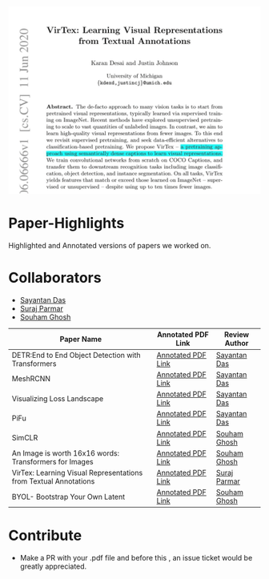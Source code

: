 ![](https://raw.githubusercontent.com/ucalyptus/Paper-Highlights/master/papers.gif)

# Paper-Highlights
Highlighted and Annotated versions of papers we worked on.

# Collaborators
- [Sayantan Das](https://github.com/ucalyptus/)
- [Suraj Parmar](https://github.com/parmarsuraj99/)
- [Souham Ghosh](https://github.com/Sgsouham/)

| Paper Name  | Annotated PDF Link |Review Author |
|---|---|---|
| DETR:End to End Object Detection with Transformers| [Annotated PDF Link](https://ucalyptus.github.io/Paper-Highlights/DETR_up.pdf) | [Sayantan Das](https://github.com/ucalyptus/)|
| MeshRCNN | [Annotated PDF Link](https://ucalyptus.github.io/Paper-Highlights/MESHRCNN_up.pdf) | [Sayantan Das](https://github.com/ucalyptus/)|
| Visualizing Loss Landscape| [Annotated PDF Link](https://ucalyptus.github.io/Paper-Highlights/Visualizing%20Loss%20Landscape_up.pdf) | [Sayantan Das](https://github.com/ucalyptus/)|
| PiFu| [Annotated PDF Link](https://ucalyptus.github.io/Paper-Highlights/pifu_up.pdf) | [Sayantan Das](https://github.com/ucalyptus/)|
|SimCLR| [Annotated PDF Link](https://ucalyptus.github.io/Paper-Highlights/simclr.pdf) | [Souham Ghosh](https://github.com/Sgsouham/)|
|An Image is worth 16x16 words: Transformers for Images| [Annotated PDF Link](https://ucalyptus.github.io/Paper-Highlights/an_image_is_worth_16x16_words_transformers_for_image_recognition_at_scale-pages-deleted.pdf) | [Souham Ghosh](https://github.com/Sgsouham/)|
| VirTex: Learning Visual Representations from Textual Annotations | [Annotated PDF Link](https://ucalyptus.github.io/Paper-Highlights/VirTex_annotated.pdf) | [Suraj Parmar](https://github.com/parmarsuraj99/)|
 |BYOL- Bootstrap Your Own Latent| [Annotated PDF Link](https://github.com/ucalyptus/Paper-Highlights/blob/master/BYOL.pdf)| [Souham Ghosh](https://github.com/Sgsouham/)|



# Contribute
- Make a PR with your .pdf file and before this , an issue ticket would be greatly appreciated.


